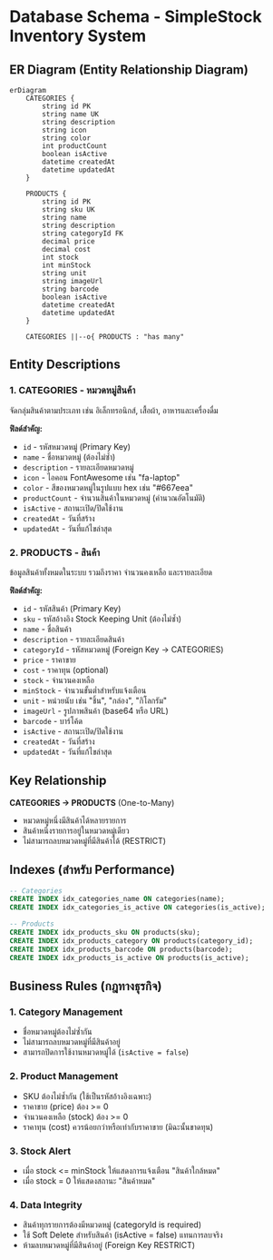 # Database Schema - SimpleStock Inventory System

## ER Diagram (Entity Relationship Diagram)

```mermaid
erDiagram
    CATEGORIES {
        string id PK
        string name UK
        string description
        string icon
        string color
        int productCount
        boolean isActive
        datetime createdAt
        datetime updatedAt
    }

    PRODUCTS {
        string id PK
        string sku UK
        string name
        string description
        string categoryId FK
        decimal price
        decimal cost
        int stock
        int minStock
        string unit
        string imageUrl
        string barcode
        boolean isActive
        datetime createdAt
        datetime updatedAt
    }

    CATEGORIES ||--o{ PRODUCTS : "has many"
```

## Entity Descriptions

### 1. **CATEGORIES** - หมวดหมู่สินค้า
จัดกลุ่มสินค้าตามประเภท เช่น อิเล็กทรอนิกส์, เสื้อผ้า, อาหารและเครื่องดื่ม

**ฟิลด์สำคัญ:**
- `id` - รหัสหมวดหมู่ (Primary Key)
- `name` - ชื่อหมวดหมู่ (ต้องไม่ซ้ำ)
- `description` - รายละเอียดหมวดหมู่
- `icon` - ไอคอน FontAwesome เช่น "fa-laptop"
- `color` - สีของหมวดหมู่ในรูปแบบ hex เช่น "#667eea"
- `productCount` - จำนวนสินค้าในหมวดหมู่ (คำนวณอัตโนมัติ)
- `isActive` - สถานะเปิด/ปิดใช้งาน
- `createdAt` - วันที่สร้าง
- `updatedAt` - วันที่แก้ไขล่าสุด

### 2. **PRODUCTS** - สินค้า
ข้อมูลสินค้าทั้งหมดในระบบ รวมถึงราคา จำนวนคงเหลือ และรายละเอียด

**ฟิลด์สำคัญ:**
- `id` - รหัสสินค้า (Primary Key)
- `sku` - รหัสอ้างอิง Stock Keeping Unit (ต้องไม่ซ้ำ)
- `name` - ชื่อสินค้า
- `description` - รายละเอียดสินค้า
- `categoryId` - รหัสหมวดหมู่ (Foreign Key → CATEGORIES)
- `price` - ราคาขาย
- `cost` - ราคาทุน (optional)
- `stock` - จำนวนคงเหลือ
- `minStock` - จำนวนขั้นต่ำสำหรับแจ้งเตือน
- `unit` - หน่วยนับ เช่น "ชิ้น", "กล่อง", "กิโลกรัม"
- `imageUrl` - รูปภาพสินค้า (base64 หรือ URL)
- `barcode` - บาร์โค้ด
- `isActive` - สถานะเปิด/ปิดใช้งาน
- `createdAt` - วันที่สร้าง
- `updatedAt` - วันที่แก้ไขล่าสุด

## Key Relationship

**CATEGORIES → PRODUCTS** (One-to-Many)
- หมวดหมู่หนึ่งมีสินค้าได้หลายรายการ
- สินค้าหนึ่งรายการอยู่ในหมวดหมู่เดียว
- ไม่สามารถลบหมวดหมู่ที่มีสินค้าได้ (RESTRICT)

## Indexes (สำหรับ Performance)

```sql
-- Categories
CREATE INDEX idx_categories_name ON categories(name);
CREATE INDEX idx_categories_is_active ON categories(is_active);

-- Products
CREATE INDEX idx_products_sku ON products(sku);
CREATE INDEX idx_products_category ON products(category_id);
CREATE INDEX idx_products_barcode ON products(barcode);
CREATE INDEX idx_products_is_active ON products(is_active);
```

## Business Rules (กฎทางธุรกิจ)

### 1. **Category Management**
- ชื่อหมวดหมู่ต้องไม่ซ้ำกัน
- ไม่สามารถลบหมวดหมู่ที่มีสินค้าอยู่
- สามารถปิดการใช้งานหมวดหมู่ได้ (`isActive = false`)

### 2. **Product Management**
- SKU ต้องไม่ซ้ำกัน (ใช้เป็นรหัสอ้างอิงเฉพาะ)
- ราคาขาย (price) ต้อง >= 0
- จำนวนคงเหลือ (stock) ต้อง >= 0
- ราคาทุน (cost) ควรน้อยกว่าหรือเท่ากับราคาขาย (มิฉะนั้นขาดทุน)

### 3. **Stock Alert**
- เมื่อ stock <= minStock ให้แสดงการแจ้งเตือน "สินค้าใกล้หมด"
- เมื่อ stock = 0 ให้แสดงสถานะ "สินค้าหมด"

### 4. **Data Integrity**
- สินค้าทุกรายการต้องมีหมวดหมู่ (categoryId is required)
- ใช้ Soft Delete สำหรับสินค้า (isActive = false) แทนการลบจริง
- ห้ามลบหมวดหมู่ที่มีสินค้าอยู่ (Foreign Key RESTRICT)
